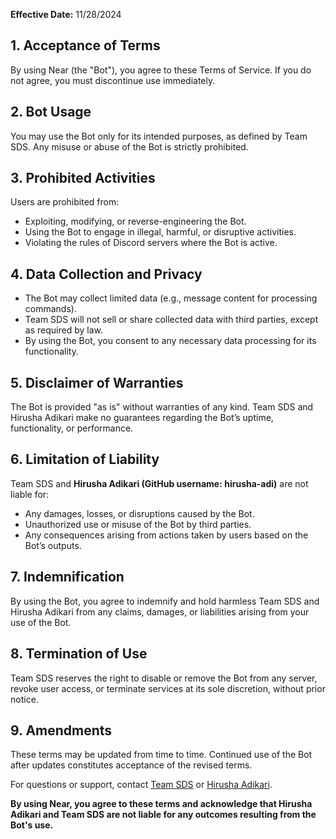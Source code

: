 **Effective Date:** 11/28/2024

## 1. **Acceptance of Terms**  
By using Near (the "Bot"), you agree to these Terms of Service. If you do not agree, you must discontinue use immediately.

## 2. **Bot Usage**  
You may use the Bot only for its intended purposes, as defined by Team SDS. Any misuse or abuse of the Bot is strictly prohibited.

## 3. **Prohibited Activities**  
Users are prohibited from:  
- Exploiting, modifying, or reverse-engineering the Bot.  
- Using the Bot to engage in illegal, harmful, or disruptive activities.  
- Violating the rules of Discord servers where the Bot is active.  

## 4. **Data Collection and Privacy**  
- The Bot may collect limited data (e.g., message content for processing commands).  
- Team SDS will not sell or share collected data with third parties, except as required by law.  
- By using the Bot, you consent to any necessary data processing for its functionality.  

## 5. **Disclaimer of Warranties**  
The Bot is provided "as is" without warranties of any kind. Team SDS and Hirusha Adikari make no guarantees regarding the Bot’s uptime, functionality, or performance.

## 6. **Limitation of Liability**  
Team SDS and **Hirusha Adikari (GitHub username: hirusha-adi)** are not liable for:  
- Any damages, losses, or disruptions caused by the Bot.  
- Unauthorized use or misuse of the Bot by third parties.  
- Any consequences arising from actions taken by users based on the Bot’s outputs.

## 7. **Indemnification**  
By using the Bot, you agree to indemnify and hold harmless Team SDS and Hirusha Adikari from any claims, damages, or liabilities arising from your use of the Bot.

## 8. **Termination of Use**  
Team SDS reserves the right to disable or remove the Bot from any server, revoke user access, or terminate services at its sole discretion, without prior notice.

## 9. **Amendments**  
These terms may be updated from time to time. Continued use of the Bot after updates constitutes acceptance of the revised terms.

For questions or support, contact [Team SDS](https://teamsds.net) or [Hirusha Adikari](mailto:hirushaadi@gmail.com).  

**By using Near, you agree to these terms and acknowledge that Hirusha Adikari and Team SDS are not liable for any outcomes resulting from the Bot's use.**  